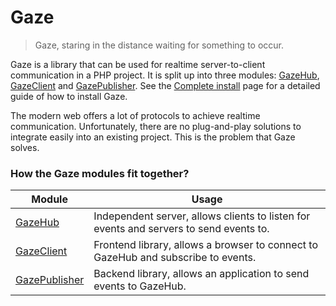 # Gaze
>Gaze, staring in the distance waiting for something to occur.

Gaze is a library that can be used for realtime server-to-client communication in a PHP project. It is split up into three modules: [GazeHub](gazehub.md), [GazeClient](gazeclient.md) and [GazePublisher](gazepublisher.md). See the [Complete install](complete-install.md) page for a detailed guide of how to install Gaze.

The modern web offers a lot of protocols to achieve realtime communication. Unfortunately, there are no plug-and-play solutions to integrate easily into an existing project. This is the problem that Gaze solves.

### How the Gaze modules fit together?

| Module | Usage |
| --- | --- |
| [GazeHub](gazehub.md) | Independent server, allows clients to listen for events and servers to send events to. |
| [GazeClient](gazeclient.md) | Frontend library, allows a browser to connect to GazeHub and subscribe to events. |
| [GazePublisher](gazepublisher.md) | Backend library, allows an application to send events to GazeHub. |
